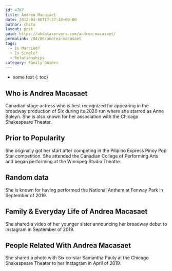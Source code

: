 ```yaml
---
id: 4767
title: Andrea Macasaet
date: 2012-04-06T17:37:40+00:00
author: chito
layout: post
guid: https://ukdataservers.com/andrea-macasaet/
permalink: /04/06/andrea-macasaet
tags:
  - Is Married?
  - Is Single?
  - Relationships
category: Family Guides
---
```


* some text
{: toc}
          
          
## Who is  Andrea Macasaet
                  
                  
                  
Canadian stage actress who is best recognized for appearing in the broadway production of Six during its 2020 run where she starred as Anne Boleyn. She is also known for her association with the Chicago Shakespeare Theater. 
                  
                
                
                
## Prior to Popularity 
                  
                  
                  
She originally got her start after competing in the Pilipino Express Pinoy Pop Star competition. She attended the Canadian College of Performing Arts and began performing at the Winnipeg Studio Theatre. 
                  
                
                
                
## Random data 
                  
                  
                  
She is known for having performed the National Anthem at Fenway Park in September of 2019. 
                  
                
                
                
## Family & Everyday Life of Andrea Macasaet
                  
                  
                  
She shared a video of her younger sister announcing her broadway debut to Instagram in September of 2019. 
                  
                
                
                
## People Related With  Andrea Macasaet
                  
                  
                  
She shared a photo with Six co-star Samantha Pauly at the Chicago Shakespeare Theater to her Instagram in April of 2019. 
                  
                
              
            
          
          
          
    
    
  
